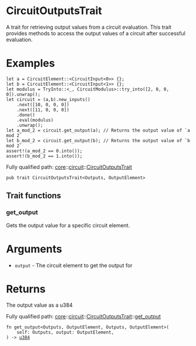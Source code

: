 # CircuitOutputsTrait

A trait for retrieving output values from a circuit evaluation.
This trait provides methods to access the output values of a circuit after
successful evaluation.
# Examples

```cairo
let a = CircuitElement::<CircuitInput<0>> {};
let b = CircuitElement::<CircuitInput<1>> {};
let modulus = TryInto::<_, CircuitModulus>::try_into([2, 0, 0, 0]).unwrap();
let circuit = (a,b).new_inputs()
    .next([10, 0, 0, 0])
    .next([11, 0, 0, 0])
    .done()
    .eval(modulus)
    .unwrap();
let a_mod_2 = circuit.get_output(a); // Returns the output value of `a mod 2`
let b_mod_2 = circuit.get_output(b); // Returns the output value of `b mod 2`
assert!(a_mod_2 == 0.into());
assert!(b_mod_2 == 1.into());
```

Fully qualified path: [core](./core.md)::[circuit](./core-circuit.md)::[CircuitOutputsTrait](./core-circuit-CircuitOutputsTrait.md)

<pre><code class="language-cairo">pub trait CircuitOutputsTrait&lt;Outputs, OutputElement&gt;</code></pre>

## Trait functions

### get_output

Gets the output value for a specific circuit element.
# Arguments

- `output` - The circuit element to get the output for
# Returns

The output value as a u384

Fully qualified path: [core](./core.md)::[circuit](./core-circuit.md)::[CircuitOutputsTrait](./core-circuit-CircuitOutputsTrait.md)::[get_output](./core-circuit-CircuitOutputsTrait.md#get_output)

<pre><code class="language-cairo">fn get_output&lt;Outputs, OutputElement, Outputs, OutputElement&gt;(
    self: Outputs, output: OutputElement,
) -&gt; <a href="core-circuit-u384.html">u384</a></code></pre>


